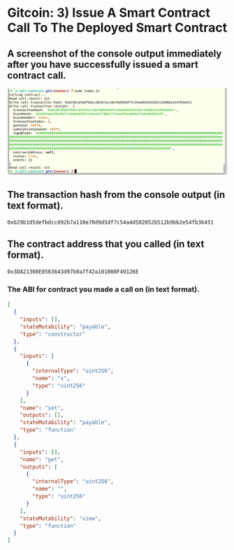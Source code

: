 # Gitcoin: 3) Issue A Smart Contract Call To The Deployed Smart Contract

## A screenshot of the console output immediately after you have successfully issued a smart contract call.

![](console.png)

## The transaction hash from the console output (in text format).

```
0xb29b1d5defbdccd92b7a110e70d9d5df7c54a4d582052b512b9bb2e54fb36451
```

## The contract address that you called (in text format).

```
0x3DA21308E8563643d97b0a7f42a101008F49126E
```

### The ABI for contract you made a call on (in text format).

```JSON
[
  {
    "inputs": [],
    "stateMutability": "payable",
    "type": "constructor"
  },
  {
    "inputs": [
      {
        "internalType": "uint256",
        "name": "x",
        "type": "uint256"
      }
    ],
    "name": "set",
    "outputs": [],
    "stateMutability": "payable",
    "type": "function"
  },
  {
    "inputs": [],
    "name": "get",
    "outputs": [
      {
        "internalType": "uint256",
        "name": "",
        "type": "uint256"
      }
    ],
    "stateMutability": "view",
    "type": "function"
  }
]
```


